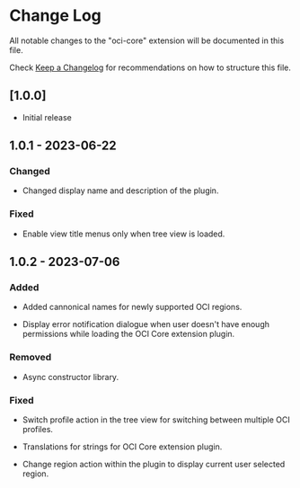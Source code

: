 # Change Log

All notable changes to the "oci-core" extension will be documented in this file.

Check [Keep a Changelog](http://keepachangelog.com/) for recommendations on how to structure this file.

## [1.0.0]

- Initial release

## 1.0.1 - 2023-06-22

### Changed

- Changed display name and description of the plugin.

### Fixed

- Enable view title menus only when tree view is loaded.

## 1.0.2 - 2023-07-06

### Added

- Added cannonical names for newly supported OCI regions.

- Display error notification dialogue when user doesn't have enough permissions while loading the OCI Core extension plugin.

### Removed

- Async constructor library.

### Fixed

- Switch profile action in the tree view for switching between multiple OCI profiles.

- Translations for strings for OCI Core extension plugin.

- Change region action within the plugin to display current user selected region.